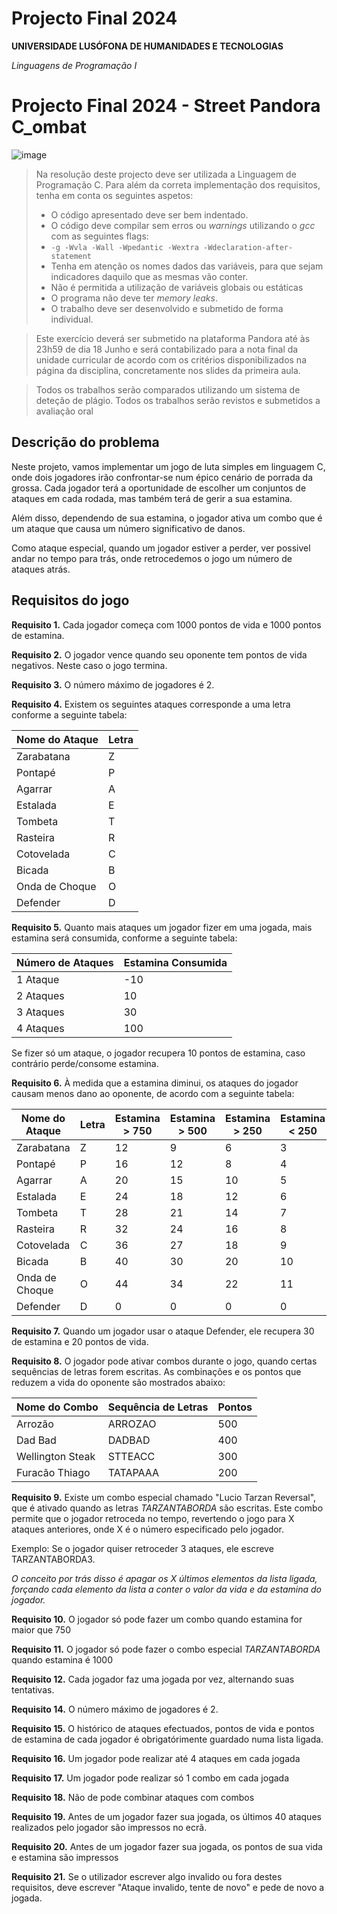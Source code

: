# Projecto Final 2024

**UNIVERSIDADE LUSÓFONA DE HUMANIDADES E TECNOLOGIAS**

*Linguagens de Programação I*

# Projecto Final 2024 - Street Pandora C_ombat

![image](https://github.com/LP1ULHT/2024ProjectoFinal/assets/98768479/43f09cab-9b86-4523-a9e0-20cd7d4bd8e9)


>Na resolução deste projecto deve ser utilizada a Linguagem de Programação C. Para além da correta implementação dos requisitos, tenha em conta os seguintes aspetos:
>- O código apresentado deve ser bem indentado. 
>- O código deve compilar sem erros ou *warnings* utilizando o *gcc* com as seguintes flags:
>- `-g -Wvla -Wall -Wpedantic -Wextra -Wdeclaration-after-statement`
>- Tenha em atenção os nomes dados das variáveis, para que sejam indicadores daquilo que as mesmas vão conter.
>- Não é permitida a utilização de variáveis globais ou estáticas
>- O programa não deve ter *memory leaks*.
>- O trabalho deve ser desenvolvido e submetido de forma individual.

>Este exercício deverá ser submetido na plataforma Pandora até às 23h59 de dia 18 Junho e será contabilizado para a nota final da unidade curricular de acordo com os critérios disponibilizados na página da disciplina, concretamente nos slides da primeira aula.

>Todos os trabalhos serão comparados utilizando um sistema de deteção de plágio.
>Todos os trabalhos serão revistos e submetidos a avaliação oral

## Descrição do problema
Neste projeto, vamos implementar um jogo de luta simples em linguagem C, onde dois jogadores irão confrontar-se num épico cenário de porrada da grossa. 
Cada jogador terá a oportunidade de escolher um conjuntos de ataques em cada rodada, mas também terá de gerir a sua estamina. 

Além disso, dependendo de sua estamina, o jogador ativa um combo que é um ataque que causa um número significativo de danos.

Como ataque especial, quando um jogador estiver a perder, ver possivel  andar no tempo para trás, onde retrocedemos o jogo um número de ataques atrás.

## Requisitos do jogo

**Requisito 1.**
Cada jogador começa com 1000 pontos de vida e 1000 pontos de estamina.

**Requisito 2.**
O jogador vence quando seu oponente tem pontos de vida negativos. Neste caso o jogo termina.

**Requisito 3.**
O número máximo de jogadores é 2.

**Requisito 4.**
Existem os seguintes ataques corresponde a uma letra conforme a seguinte tabela:

| **Nome do Ataque** | **Letra** |
| --- | --- |
| Zarabatana | Z |
| Pontapé | P | 
| Agarrar | A | 
| Estalada | E |
| Tombeta | T |
| Rasteira | R |
| Cotovelada | C |
| Bicada | B | 
| Onda de Choque | O |
| Defender | D |

**Requisito 5.**
Quanto mais ataques um jogador fizer em uma jogada, mais estamina será consumida, conforme a seguinte tabela:

| Número de Ataques | Estamina Consumida |
| --- | --- |
| 1 Ataque | -10 |
| 2 Ataques | 10 |
| 3 Ataques | 30 |
| 4 Ataques | 100 |

Se fizer só um ataque, o jogador recupera 10 pontos de estamina, caso contrário perde/consome estamina.

**Requisito 6.**
À medida que a estamina diminui, os ataques do jogador causam menos dano ao oponente, de acordo com a seguinte tabela:

| **Nome do Ataque** | **Letra** | **Estamina > 750** | **Estamina > 500** | **Estamina > 250** | **Estamina < 250** |
| --- | --- | --- | --- | --- | --- |
| Zarabatana | Z | 12 | 9 | 6 | 3 |
| Pontapé | P | 16 | 12 | 8 | 4 |
| Agarrar | A | 20 | 15 | 10 | 5 |
| Estalada | E | 24 | 18 | 12 | 6 |
| Tombeta | T | 28 | 21 | 14 | 7 |
| Rasteira | R | 32 | 24 | 16 | 8 |
| Cotovelada | C | 36 | 27 | 18 | 9 |
| Bicada | B | 40 | 30 | 20 | 10 |
| Onda de Choque | O | 44 | 34 | 22 | 11 |
| Defender | D | 0 | 0 | 0 | 0 |

**Requisito 7.**
Quando um jogador usar o ataque Defender, ele recupera 30 de estamina e 20 pontos de vida.

**Requisito 8.**
O jogador pode ativar combos durante o jogo, quando certas sequências de letras forem escritas. As combinações e os pontos que reduzem a vida do oponente são mostrados abaixo:

| Nome do Combo | Sequência de Letras | Pontos |
| --- | --- | --- |
| Arrozão | ARROZAO | 500 |
| Dad Bad | DADBAD | 400 |
| Wellington Steak | STTEACC | 300 |
| Furacão Thiago | TATAPAAA | 200 |


**Requisito 9.**
Existe um combo especial chamado "Lucio Tarzan Reversal", que é ativado quando as letras *TARZANTABORDA* são escritas. Este combo permite que o jogador retroceda no tempo, revertendo o jogo para X ataques anteriores, onde X é o número especificado pelo jogador.

Exemplo:
Se o jogador quiser retroceder 3 ataques, ele escreve TARZANTABORDA3.

*O conceito por trás disso é apagar os X últimos elementos da lista ligada, forçando cada elemento da lista a conter o valor da vida e da estamina do jogador.*

**Requisito 10.**
O jogador só pode fazer um combo quando estamina for maior que 750

**Requisito 11.**
O jogador só pode fazer o combo especial *TARZANTABORDA* quando estamina é 1000

**Requisito 12.**
Cada jogador faz uma jogada por vez, alternando suas tentativas.

**Requisito 14.**
O número máximo de jogadores é 2.

**Requisito 15.**
O histórico de ataques efectuados, pontos de vida e pontos de estamina de cada jogador é obrigatórimente guardado numa lista ligada. 

**Requisito 16.**
Um jogador pode realizar até 4 ataques em cada jogada

**Requisito 17.**
Um jogador pode realizar só  1 combo em cada jogada

**Requisito 18.**
Não de pode combinar ataques com combos

**Requisito 19.**
Antes de um jogador fazer sua jogada, os últimos 40 ataques realizados pelo jogador são impressos no ecrã.

**Requisito 20.**
Antes de um jogador fazer sua jogada, os pontos de sua vida e estamina são impressos

**Requisito 21.**
Se o utilizador escrever algo invalido ou fora destes requisitos, deve escrever "Ataque invalido, tente de novo" e pede de novo a jogada.


